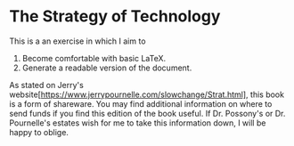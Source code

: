 # The Strategy of Technology
This is a an exercise in which I aim to 
  1. Become comfortable with basic LaTeX. 
  2. Generate a readable version of the document.

As stated on Jerry's website[https://www.jerrypournelle.com/slowchange/Strat.html], this book is a form of shareware. You may find additional information on where to send funds if you find this edition of the book useful. If Dr. Possony's or Dr. Pournelle's estates wish for me to take this information down, I will be happy to oblige.   
